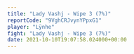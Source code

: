 ```yaml
---
title: "Lady Vashj - Wipe 3 (7%)"
reportCode: "9VghCRJvynYPpxG1"
player: "Lÿnhe"
fight: "Lady Vashj - Wipe 3 (7%)"
date: 2021-10-10T19:07:58.024000+00:00
---
```

